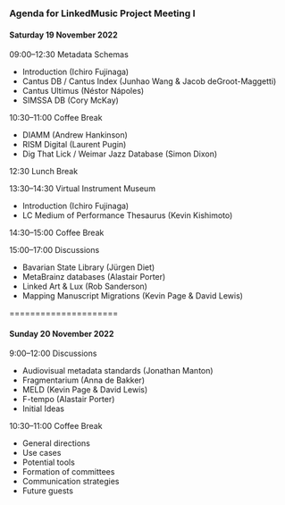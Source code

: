 
### Agenda for LinkedMusic Project Meeting I

#### Saturday 19 November 2022

09:00–12:30 Metadata Schemas

* Introduction (Ichiro Fujinaga)
* Cantus DB / Cantus Index (Junhao Wang & Jacob deGroot-Maggetti)
* Cantus Ultimus (Néstor Nápoles)
* SIMSSA DB (Cory McKay)

10:30–11:00 Coffee Break

* DIAMM (Andrew Hankinson)
* RISM Digital (Laurent Pugin)
* Dig That Lick / Weimar Jazz  Database (Simon Dixon)

12:30 Lunch Break

13:30–14:30 Virtual Instrument Museum

* Introduction (Ichiro Fujinaga)
* LC Medium of Performance Thesaurus (Kevin Kishimoto)

14:30–15:00 Coffee Break

15:00–17:00 Discussions

* Bavarian State Library (Jürgen Diet)
* MetaBrainz databases (Alastair Porter)
* Linked Art & Lux (Rob Sanderson)
* Mapping Manuscript Migrations (Kevin Page & David Lewis)

=====================

#### Sunday 20 November 2022

9:00–12:00 Discussions

* Audiovisual metadata standards (Jonathan Manton)
* Fragmentarium (Anna de Bakker)
* MELD (Kevin Page & David Lewis)
* F-tempo (Alastair Porter)
* Initial Ideas

10:30–11:00 Coffee Break

* General directions
* Use cases
* Potential tools
* Formation of committees
* Communication strategies
* Future guests
